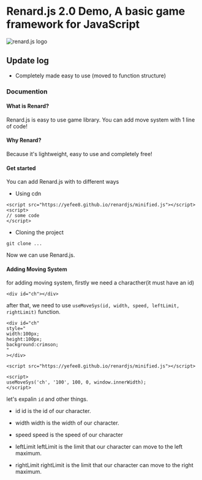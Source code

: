 # Renard.js 2.0 Demo, A basic game framework for JavaScript 
![renard.js logo](https://raw.githubusercontent.com/Yefee8/renardjs/9cb3f8ed4b3acff7c2c99937c81e2fe0cb68a856/logos/logo.svg)

## Update log
- Completely made easy to use (moved to function structure)

### Documention

#### What is Renard?
Renard.js is easy to use game library. You can add move system with 1 line of code!

#### Why Renard?
Because it's lightweight, easy to use and completely free!

#### Get started

You can add Renard.js with to different ways

- Using cdn
```
<script src="https://yefee8.github.io/renardjs/minified.js"></script>
<script>
// some code
</script>
```

- Cloning the project
```
git clone ...
```

Now we can use Renard.js.

#### Adding Moving System
for adding moving system, firstly we need a characther(it must have an id)

```
<div id="ch"></div>
```
after that, we need to use ```useMoveSys(id, width, speed, leftLimit, rightLimit)``` function. 

```
<div id="ch"
style="
width:100px;
height:100px;
background:crimson;
"
></div>

<script src="https://yefee8.github.io/renardjs/minified.js"></script>

<script>
useMoveSys('ch', '100', 100, 0, window.innerWidth);
</script>
```
let's expalin ```id``` and other things.

- id
id is the id of our character.

- width
width is the width of our character.

- speed
speed is the speed of our character

- leftLimit
leftLimit is the limit that our character can move to the left maximum.

- rightLimit
rightLimit is the limit that our character can move to the right maximum.
